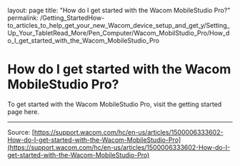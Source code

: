 layout: page
title: "How do I get started with the Wacom MobileStudio Pro?"
permalink: /Getting_StartedHow-to_articles_to_help_get_your_new_Wacom_device_setup_and_get_y/Setting_Up_Your_TabletRead_More/Pen_Computer/Wacom_MobilStudio_Pro/How_do_I_get_started_with_the_Wacom_MobileStudio_Pro

# How do I get started with the Wacom MobileStudio Pro?

To get started with the Wacom MobileStudio Pro, visit the getting started page here.

---
Source: [https://support.wacom.com/hc/en-us/articles/1500006333602-How-do-I-get-started-with-the-Wacom-MobileStudio-Pro](https://support.wacom.com/hc/en-us/articles/1500006333602-How-do-I-get-started-with-the-Wacom-MobileStudio-Pro)
